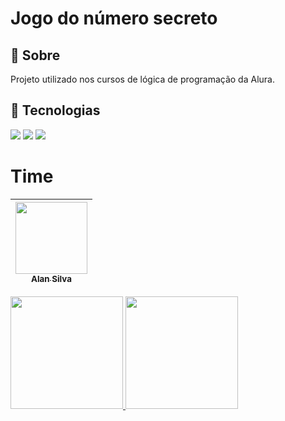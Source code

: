 <h1>Jogo do número secreto</h1>

<h2>🔖 Sobre</h2>
<p>Projeto utilizado nos cursos de lógica de programação da Alura.</p>

## 🚀 Tecnologias
<div>
  <img src="https://img.shields.io/badge/HTML-239120?style=for-the-badge&logo=html5&logoColor=white">
  <img src="https://img.shields.io/badge/CSS-239120?&style=for-the-badge&logo=css3&logoColor=white">
  <img src="https://img.shields.io/badge/JavaScript-F7DF1E?style=for-the-badge&logo=javascript&logoColor=black">
</div>

# Time

| [<img loading="lazy" src="https://avatars.githubusercontent.com/u/135849659?v=4" width=115><br><sub>Alan Silva</sub>](https://github.com/Alan-0718-sj) | 
| :---: |


<div>
<a href="https://github.com/seu-usuário-aqui">
<img loading="lazy" height="180em" src="https://github-readme-stats.vercel.app/api/top-langs/?username=Alan-0718-sj&layout=compact&langs_count=7&theme=dracula"/>
<img loading="lazy" height="180em" src="https://github-readme-stats.vercel.app/api?username=Alan-0718-sj&show_icons=true&theme=dracula&include_all_commits=true&count_private=true"/>
</div>


